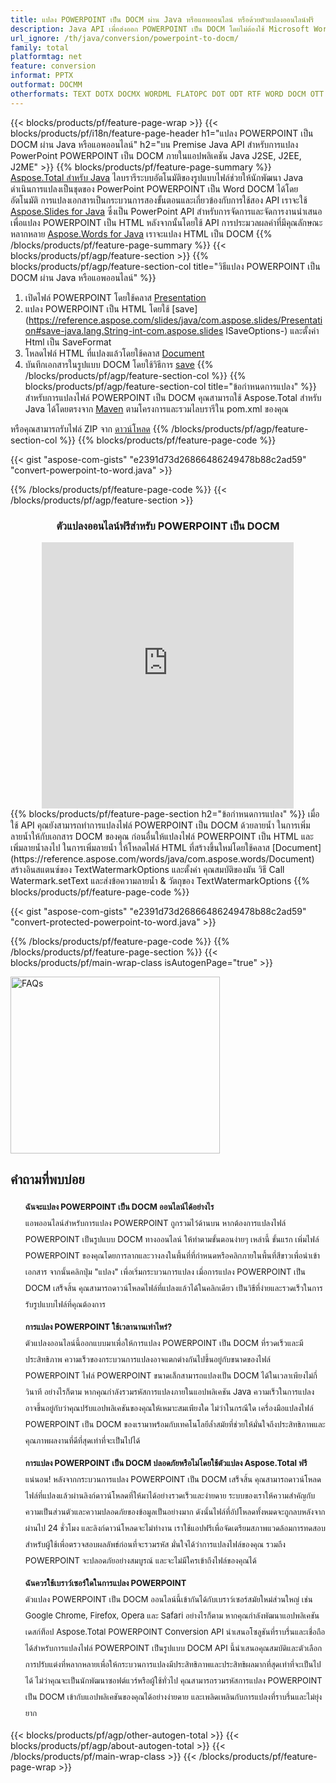 ```yaml
---
title: แปลง POWERPOINT เป็น DOCM ผ่าน Java หรือแอพออนไลน์ หรือด้วยตัวแปลงออนไลน์ฟรี 
description: Java API เพื่อส่งออก POWERPOINT เป็น DOCM โดยไม่ต้องใช้ Microsoft Word หรือ PowerPoint หรือทางออนไลน์ ทดสอบตัวแปลง POWERPOINT เป็น DOCM ออนไลน์ฟรีอย่างรวดเร็วก่อนที่จะรวมโค้ด 
url_ignore: /th/java/conversion/powerpoint-to-docm/
family: total
platformtag: net
feature: conversion
informat: PPTX
outformat: DOCMM
otherformats: TEXT DOTX DOCMX WORDML FLATOPC DOT ODT RTF WORD DOCM OTT DOTM
---
```

{{< blocks/products/pf/feature-page-wrap >}}
{{< blocks/products/pf/i18n/feature-page-header h1="แปลง POWERPOINT เป็น DOCM ผ่าน Java หรือแอพออนไลน์" h2="บน Premise Java API สำหรับการแปลง PowerPoint POWERPOINT เป็น DOCM ภายในแอปพลิเคชัน Java J2SE, J2EE, J2ME" >}}
{{% blocks/products/pf/feature-page-summary %}}
[Aspose.Total สำหรับ Java](https://products.aspose.com/total/java/) ไลบรารีระบบอัตโนมัติของรูปแบบไฟล์ช่วยให้นักพัฒนา Java ดำเนินการแปลงเป็นชุดของ PowerPoint POWERPOINT เป็น Word DOCM ได้โดยอัตโนมัติ การแปลงเอกสารเป็นกระบวนการสองขั้นตอนและเกี่ยวข้องกับการใช้สอง API เราจะใช้ [Aspose.Slides for Java](https://products.aspose.com/slides/java/) ซึ่งเป็น PowerPoint API สำหรับการจัดการและจัดการงานนำเสนอเพื่อแปลง POWERPOINT เป็น HTML หลังจากนั้นโดยใช้ API การประมวลผลคำที่มีคุณลักษณะหลากหลาย [Aspose.Words for Java](https://products.aspose.com/words/java/) เราจะแปลง HTML เป็น DOCM
{{% /blocks/products/pf/feature-page-summary  %}}
{{< blocks/products/pf/agp/feature-section >}}
{{% blocks/products/pf/agp/feature-section-col title="วิธีแปลง POWERPOINT เป็น DOCM ผ่าน Java หรือแอพออนไลน์" %}}
1. เปิดไฟล์ POWERPOINT โดยใช้คลาส [Presentation](https://reference.aspose.com/slides/java/com.aspose.slides/Presentation)
2. แปลง POWERPOINT เป็น HTML โดยใช้ [save](https://reference.aspose.com/slides/java/com.aspose.slides/Presentation#save-java.lang.String-int-com.aspose.slides ISaveOptions-) และตั้งค่า Html เป็น SaveFormat
3. โหลดไฟล์ HTML ที่แปลงแล้วโดยใช้คลาส [Document](https://reference.aspose.com/words/java/com.aspose.words/Document)
4. บันทึกเอกสารในรูปแบบ DOCM โดยใช้วิธีการ [save](https://reference.aspose.com/words/java/com.aspose.words/Document#save(java.lang.String,int))
{{% /blocks/products/pf/agp/feature-section-col %}}
{{% blocks/products/pf/agp/feature-section-col title="ข้อกำหนดการแปลง" %}}
สำหรับการแปลงไฟล์ POWERPOINT เป็น DOCM คุณสามารถใช้ Aspose.Total สำหรับ Java ได้โดยตรงจาก [Maven](https://releases.aspose.com/total/java/) ตามโครงการและรวมไลบรารีใน pom.xml ของคุณ

หรือคุณสามารถรับไฟล์ ZIP จาก [ดาวน์โหลด](https://releases.aspose.comtotal/java)
{{% /blocks/products/pf/agp/feature-section-col %}}
{{% blocks/products/pf/feature-page-code %}}

{{< gist "aspose-com-gists" "e2391d73d26866486249478b88c2ad59" "convert-powerpoint-to-word.java" >}}


{{% /blocks/products/pf/feature-page-code %}}
{{< /blocks/products/pf/agp/feature-section >}}

<div class="container-fluid agp-content bg-white aboutfile box-1 vh100 section nopbtm">
<div class=container>
<div class=row>
<div class="demobox tc col-md-12 padding-0" align="center">

<h3>ตัวแปลงออนไลน์ฟรีสำหรับ POWERPOINT เป็น DOCM</h3>

<iframe style="border: none; height: 426px;" scrolling="no" src="https://total-conversion-app-65z5r2lp.qa.k8s.dynabic.com/?to=docm&from=pptx" id="child-iframe" width="80%"></iframe>

</div></div>
</div></div>
{{% blocks/products/pf/feature-page-section  h2="ข้อกำหนดการแปลง" %}}
เมื่อใช้ API คุณยังสามารถทำการแปลงไฟล์ POWERPOINT เป็น DOCM ด้วยลายน้ำ ในการเพิ่มลายน้ำให้กับเอกสาร DOCM ของคุณ ก่อนอื่นให้แปลงไฟล์ POWERPOINT เป็น HTML และเพิ่มลายน้ำลงไป ในการเพิ่มลายน้ำ ให้โหลดไฟล์ HTML ที่สร้างขึ้นใหม่โดยใช้คลาส [Document](https://reference.aspose.com/words/java/com.aspose.words/Document) สร้างอินสแตนซ์ของ TextWatermarkOptions และตั้งค่า คุณสมบัติของมัน วิธี Call Watermark.setText และส่งข้อความลายน้ำ & วัตถุของ TextWatermarkOptions  
{{% blocks/products/pf/feature-page-code %}}

{{< gist "aspose-com-gists" "e2391d73d26866486249478b88c2ad59" "convert-protected-powerpoint-to-word.java" >}}

{{% /blocks/products/pf/feature-page-code  %}}
{{% /blocks/products/pf/feature-page-section %}}
{{< blocks/products/pf/main-wrap-class isAutogenPage="true" >}}
<style>.howtolist li{margin-right: 0!important;line-height: 26px;position: relative;margin-bottom: 10px;font-size: 13px;list-style-type: none;}</style>
<div class="col-md-12 tl bg-gray-dark howtolist section">
  <a class="anchor" name="faqpage"></a>
  <div class="container tl dflex" itemscope="" itemtype="https://schema.org/FAQPage">
      <div class="col-md-4 howtosectiongfx">
          <img class="social-panel-hide-on-mobile" src="https://www.groupdocs.cloud/templates/brand/images/groupdocs/conversion/groupdocs_conversion-brand.png" alt="FAQs" width="335" height="283">
      </div>
      <div class="howtosection col-md-8">
          <div>
              <h2>คำถามที่พบบ่อย</h2>
              <ul>
                  <li itemscope="" itemprop="mainEntity" itemtype="https://schema.org/Question">
                      <div>
                          <span itemprop="name"><b>ฉันจะแปลง POWERPOINT เป็น DOCM ออนไลน์ได้อย่างไร</b></span>
                      </div>
                      <div itemscope="" itemprop="acceptedAnswer" itemtype="https://schema.org/Answer">
                          <span itemprop="text">แอพออนไลน์สำหรับการแปลง POWERPOINT ถูกรวมไว้ด้านบน หากต้องการแปลงไฟล์ POWERPOINT เป็นรูปแบบ DOCM ทางออนไลน์ ให้ทำตามขั้นตอนง่ายๆ เหล่านี้ ขั้นแรก เพิ่มไฟล์ POWERPOINT ของคุณโดยการลากและวางลงในพื้นที่ที่กำหนดหรือคลิกภายในพื้นที่สีขาวเพื่อนำเข้าเอกสาร จากนั้นคลิกปุ่ม "แปลง" เพื่อเริ่มกระบวนการแปลง เมื่อการแปลง POWERPOINT เป็น DOCM เสร็จสิ้น คุณสามารถดาวน์โหลดไฟล์ที่แปลงแล้วได้ในคลิกเดียว เป็นวิธีที่ง่ายและรวดเร็วในการรับรูปแบบไฟล์ที่คุณต้องการ</span>
                      </div>
                  </li>
                  <li itemscope="" itemprop="mainEntity" itemtype="https://schema.org/Question">
                      <div>
                          <span itemprop="name"><b>การแปลง POWERPOINT ใช้เวลานานเท่าไหร่?</b></span>
                      </div>
                      <div itemscope="" itemprop="acceptedAnswer" itemtype="https://schema.org/Answer">
                          <span itemprop="text">ตัวแปลงออนไลน์นี้ออกแบบมาเพื่อให้การแปลง POWERPOINT เป็น DOCM ที่รวดเร็วและมีประสิทธิภาพ ความเร็วของกระบวนการแปลงอาจแตกต่างกันไปขึ้นอยู่กับขนาดของไฟล์ POWERPOINT ไฟล์ POWERPOINT ขนาดเล็กสามารถแปลงเป็น DOCM ได้ในเวลาเพียงไม่กี่วินาที อย่างไรก็ตาม หากคุณกำลังรวมรหัสการแปลงภายในแอปพลิเคชัน Java ความเร็วในการแปลงอาจขึ้นอยู่กับว่าคุณปรับแอปพลิเคชันของคุณให้เหมาะสมเพียงใด ไม่ว่าในกรณีใด เครื่องมือแปลงไฟล์ POWERPOINT เป็น DOCM ของเรามาพร้อมกับเทคโนโลยีล้ำสมัยที่ช่วยให้มั่นใจถึงประสิทธิภาพและคุณภาพผลงานที่ดีที่สุดเท่าที่จะเป็นไปได้</span>
                      </div>
                  </li>
                  <li itemscope="" itemprop="mainEntity" itemtype="https://schema.org/Question">
                      <div>
                          <span itemprop="name"><b>การแปลง POWERPOINT เป็น DOCM ปลอดภัยหรือไม่โดยใช้ตัวแปลง Aspose.Total ฟรี</b></span>
                      </div>
                      <div itemscope="" itemprop="acceptedAnswer" itemtype="https://schema.org/Answer">
                          <span itemprop="text">แน่นอน! หลังจากกระบวนการแปลง POWERPOINT เป็น DOCM เสร็จสิ้น คุณสามารถดาวน์โหลดไฟล์ที่แปลงแล้วผ่านลิงก์ดาวน์โหลดที่ให้มาได้อย่างรวดเร็วและง่ายดาย ระบบของเราให้ความสำคัญกับความเป็นส่วนตัวและความปลอดภัยของข้อมูลเป็นอย่างมาก ดังนั้นไฟล์ที่อัปโหลดทั้งหมดจะถูกลบหลังจากผ่านไป 24 ชั่วโมง และลิงก์ดาวน์โหลดจะไม่ทำงาน เราใช้แอปฟรีเพื่อจัดเตรียมสภาพแวดล้อมการทดสอบสำหรับผู้ใช้เพื่อตรวจสอบผลลัพธ์ก่อนที่จะรวมรหัส มั่นใจได้ว่าการแปลงไฟล์ของคุณ รวมถึง POWERPOINT จะปลอดภัยอย่างสมบูรณ์ และจะไม่มีใครเข้าถึงไฟล์ของคุณได้</span>
                      </div>
                  </li>                 
                  <li itemscope="" itemprop="mainEntity" itemtype="https://schema.org/Question">
                      <div>
                          <span itemprop="name"><b>ฉันควรใช้เบราว์เซอร์ใดในการแปลง POWERPOINT</b></span>
                      </div>
                      <div itemscope="" itemprop="acceptedAnswer" itemtype="https://schema.org/Answer">
                          <span itemprop="text">ตัวแปลง POWERPOINT เป็น DOCM ออนไลน์นี้เข้ากันได้กับเบราว์เซอร์สมัยใหม่ส่วนใหญ่ เช่น Google Chrome, Firefox, Opera และ Safari อย่างไรก็ตาม หากคุณกำลังพัฒนาแอปพลิเคชันเดสก์ท็อป Aspose.Total POWERPOINT Conversion API นำเสนอโซลูชันที่ราบรื่นและเชื่อถือได้สำหรับการแปลงไฟล์ POWERPOINT เป็นรูปแบบ DOCM API นี้นำเสนอคุณสมบัติและตัวเลือกการปรับแต่งที่หลากหลายเพื่อให้กระบวนการแปลงมีประสิทธิภาพและประสิทธิผลมากที่สุดเท่าที่จะเป็นไปได้ ไม่ว่าคุณจะเป็นนักพัฒนาซอฟต์แวร์หรือผู้ใช้ทั่วไป คุณสามารถรวมรหัสการแปลง POWERPOINT เป็น DOCM เข้ากับแอปพลิเคชันของคุณได้อย่างง่ายดาย และเพลิดเพลินกับการแปลงที่ราบรื่นและไม่ยุ่งยาก</span>
                      </div>
                  </li>
              </ul>
          </div>
      </div>
  </div>
{{< blocks/products/pf/agp/other-autogen-total >}}
{{< blocks/products/pf/agp/about-autogen-total >}} 
{{< /blocks/products/pf/main-wrap-class >}}
{{< /blocks/products/pf/feature-page-wrap >}}